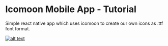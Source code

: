 # Icomoon Mobile App - Tutorial
Simple react native app which uses icomoon to create our own icons as .ttf font format.

[![alt text](https://github.com/AsbarAli/background-timer/blob/master/assets/youtube.png)](https://www.youtube.com/watch?v=u86IQHgDg8Y)
